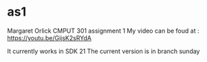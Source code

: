# as1

Margaret Orlick
CMPUT 301 assignment 1
My video can be foud at : 
  https://youtu.be/GijsK2sRYdA
  
It currently works in SDK 21
The current version is in branch sunday
